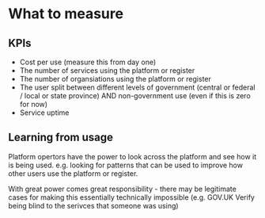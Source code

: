 <!-- TITLE: What To Measure -->

# What to measure

## KPIs
* Cost per use (measure this from day one)
* The number of services using the platform or register
* The number of organsiations using the platform or register
* The user split between different levels of government (central or federal / local or state province) AND non-government use (even if this is zero for now)
* Service uptime


## Learning from usage

Platform opertors have the power to look across the platform and see how it is being used. e.g. looking for patterns that can be used to improve how other users use the platform or register.

With great power comes great responsibility - there may be legitimate cases for making this essentially technically impossible (e.g. GOV.UK Verify being blind to the serivces that someone was using)